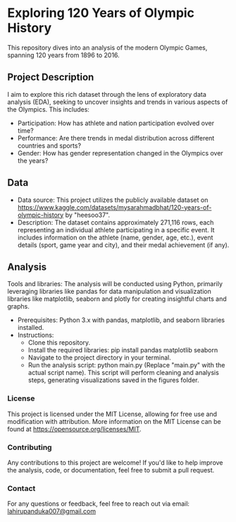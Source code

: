 # Exploring 120 Years of Olympic History

This repository dives into an analysis of the modern Olympic Games, spanning 120 years from 1896 to 2016.

## Project Description

I aim to explore this rich dataset through the lens of exploratory data analysis (EDA), seeking to uncover insights and trends in various aspects of the Olympics. This includes:

- Participation: How has athlete and nation participation evolved over time?
- Performance: Are there trends in medal distribution across different countries and sports?
- Gender: How has gender representation changed in the Olympics over the years?

## Data

- Data source: This project utilizes the publicly available dataset on https://www.kaggle.com/datasets/mysarahmadbhat/120-years-of-olympic-history by "heesoo37".
- Description: The dataset contains approximately 271,116 rows, each representing an individual athlete participating in a specific event. It includes information on the athlete (name, gender, age, etc.), event details (sport, game year and city), and their medal achievement (if any).

## Analysis

Tools and libraries: The analysis will be conducted using Python, primarily leveraging libraries like pandas for data manipulation and visualization libraries like matplotlib, seaborn and plotly for creating insightful charts and graphs.

- Prerequisites: Python 3.x with pandas, matplotlib, and seaborn libraries installed.
- Instructions:
  - Clone this repository.
  - Install the required libraries: pip install pandas matplotlib seaborn
  - Navigate to the project directory in your terminal.
  - Run the analysis script: python main.py (Replace "main.py" with the actual script name).
This script will perform cleaning and analysis steps, generating visualizations saved in the figures folder.

### License

This project is licensed under the MIT License, allowing for free use and modification with attribution. More information on the MIT License can be found at https://opensource.org/licenses/MIT.

### Contributing

Any contributions to this project are welcome! If you'd like to help improve the analysis, code, or documentation, feel free to submit a pull request.

### Contact

For any questions or feedback, feel free to reach out via email: lahirupanduka007@gmail.com
